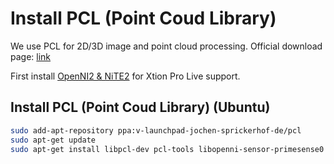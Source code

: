 # Install PCL (Point Coud Library)

We use PCL for 2D/3D image and point cloud processing. Official download page: [link](http://pointclouds.org/)

First install [OpenNI2 & NiTE2](install_openni_nite.md) for Xtion Pro Live support.

## Install PCL (Point Coud Library) (Ubuntu)

```bash
sudo add-apt-repository ppa:v-launchpad-jochen-sprickerhof-de/pcl
sudo apt-get update
sudo apt-get install libpcl-dev pcl-tools libopenni-sensor-primesense0  # libpcl-dev & pcl-tools instead of libpcl-all-dev as of Dic/2015
```
